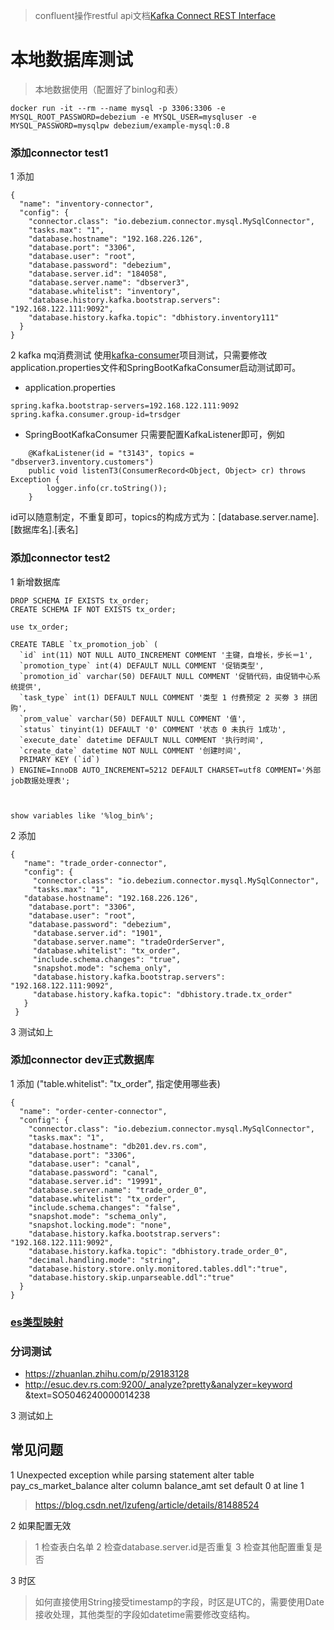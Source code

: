 > confluent操作restful api文档[Kafka Connect REST Interface](https://docs.confluent.io/current/connect/references/restapi.html)

# 本地数据库测试
> 本地数据使用（配置好了binlog和表）
```
docker run -it --rm --name mysql -p 3306:3306 -e MYSQL_ROOT_PASSWORD=debezium -e MYSQL_USER=mysqluser -e MYSQL_PASSWORD=mysqlpw debezium/example-mysql:0.8
```


### 添加connector test1
1 添加
```aidl
{
  "name": "inventory-connector",
  "config": {
    "connector.class": "io.debezium.connector.mysql.MySqlConnector",
    "tasks.max": "1",
    "database.hostname": "192.168.226.126",
    "database.port": "3306",
    "database.user": "root",
    "database.password": "debezium",
    "database.server.id": "184058",
    "database.server.name": "dbserver3",
    "database.whitelist": "inventory",
    "database.history.kafka.bootstrap.servers": "192.168.122.111:9092",
    "database.history.kafka.topic": "dbhistory.inventory111"
  }
}
```
 
 2 kafka mq消费测试
    使用[kafka-consumer](https://github.com/m65536/practice/tree/master/kafka/kafka-consumer)项目测试，只需要修改application.properties文件和SpringBootKafkaConsumer启动测试即可。
    
* application.properties
 
```
spring.kafka.bootstrap-servers=192.168.122.111:9092
spring.kafka.consumer.group-id=trsdger
```
    
* SpringBootKafkaConsumer
只需要配置KafkaListener即可，例如
```aidl
    @KafkaListener(id = "t3143", topics = "dbserver3.inventory.customers")
    public void listenT3(ConsumerRecord<Object, Object> cr) throws Exception {
        logger.info(cr.toString());
    }
```
id可以随意制定，不重复即可，topics的构成方式为：[database.server.name].[数据库名].[表名]


### 添加connector test2
1 新增数据库
```aidl
DROP SCHEMA IF EXISTS tx_order;
CREATE SCHEMA IF NOT EXISTS tx_order;

use tx_order;

CREATE TABLE `tx_promotion_job` (
  `id` int(11) NOT NULL AUTO_INCREMENT COMMENT '主键，自增长，步长＝1',
  `promotion_type` int(4) DEFAULT NULL COMMENT '促销类型',
  `promotion_id` varchar(50) DEFAULT NULL COMMENT '促销代码，由促销中心系统提供',
  `task_type` int(1) DEFAULT NULL COMMENT '类型 1 付费预定 2 买劵 3 拼团购',
  `prom_value` varchar(50) DEFAULT NULL COMMENT '值',
  `status` tinyint(1) DEFAULT '0' COMMENT '状态 0 未执行 1成功',
  `execute_date` datetime DEFAULT NULL COMMENT '执行时间',
  `create_date` datetime NOT NULL COMMENT '创建时间',
  PRIMARY KEY (`id`)
) ENGINE=InnoDB AUTO_INCREMENT=5212 DEFAULT CHARSET=utf8 COMMENT='外部job数据处理表';



show variables like '%log_bin%';
```


2 添加
```aidl
{
   "name": "trade_order-connector",
   "config": {
     "connector.class": "io.debezium.connector.mysql.MySqlConnector",
     "tasks.max": "1",
   "database.hostname": "192.168.226.126",
    "database.port": "3306",
    "database.user": "root",
    "database.password": "debezium",
     "database.server.id": "1901",
     "database.server.name": "tradeOrderServer",
     "database.whitelist": "tx_order",
     "include.schema.changes": "true",
     "snapshot.mode": "schema_only",
     "database.history.kafka.bootstrap.servers": "192.168.122.111:9092",
     "database.history.kafka.topic": "dbhistory.trade.tx_order"
   }
 }

```

3 测试如上



### 添加connector dev正式数据库
1 添加 ("table.whitelist": "tx_order", 指定使用哪些表)
```aidl
{
  "name": "order-center-connector",
  "config": {
    "connector.class": "io.debezium.connector.mysql.MySqlConnector",
    "tasks.max": "1",
    "database.hostname": "db201.dev.rs.com",
    "database.port": "3306",
    "database.user": "canal",
    "database.password": "canal",
    "database.server.id": "19991",
    "database.server.name": "trade_order_0",
    "database.whitelist": "tx_order",
    "include.schema.changes": "false",
    "snapshot.mode": "schema_only",
    "snapshot.locking.mode": "none",
    "database.history.kafka.bootstrap.servers": "192.168.122.111:9092",
    "database.history.kafka.topic": "dbhistory.trade_order_0",
    "decimal.handling.mode": "string",
    "database.history.store.only.monitored.tables.ddl":"true",
    "database.history.skip.unparseable.ddl":"true"
  }
}
```

### [es类型映射](https://www.elastic.co/guide/cn/elasticsearch/guide/cn/mapping-intro.html)

### 分词测试
* https://zhuanlan.zhihu.com/p/29183128
* http://esuc.dev.rs.com:9200/_analyze?pretty&analyzer=keyword &text=SO5046240000014238

3 测试如上

## 常见问题
1 Unexpected exception while parsing statement alter table pay_cs_market_balance alter column  balance_amt set default 0 at line 1
> https://blog.csdn.net/lzufeng/article/details/81488524

2 如果配置无效
> 1 检查表白名单
> 2 检查database.server.id是否重复
> 3 检查其他配置重复是否

3 时区
> 如何直接使用String接受timestamp的字段，时区是UTC的，需要使用Date接收处理，其他类型的字段如datetime需要修改变结构。